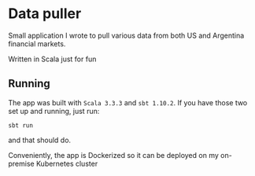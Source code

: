 # Data puller

Small application I wrote to pull various data from both US and Argentina financial markets.

Written in Scala just for fun

## Running

The app was built with `Scala 3.3.3` and `sbt 1.10.2`. If you have those two set up and running, just run:

```sbt run```

and that should do.

Conveniently, the app is Dockerized so it can be deployed on my on-premise Kubernetes cluster